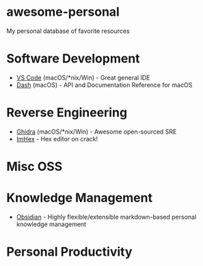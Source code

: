 # awesome-personal
My personal database of favorite resources


# Software Development
- [VS Code](https://code.visualstudio.com) (macOS/*nix/Win) - Great general IDE
- [Dash](https://kapeli.com/dash) (macOS) - API and Documentation Reference for macOS


# Reverse Engineering
- [Ghidra](https://ghidra-sre.org) (macOS/*nix/Win) - Awesome open-sourced SRE
- [ImHex](https://imhex.werwolv.net) - Hex editor on crack!


# Misc OSS


# Knowledge Management
- [Obsidian](https://obsidian.md) - Highly flexible/extensible markdown-based personal knowledge management


# Personal Productivity

